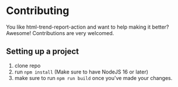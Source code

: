 # Contributing

You like html-trend-report-action and want to help making it better? Awesome! Contributions are very welcomed.

## Setting up a project

1. clone repo
2. run `npm install` (Make sure to have NodeJS 16 or later)
3. make sure to run `npm run build` once you've made your changes.

